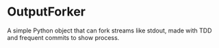 # OutputForker
A simple Python object that can fork streams like stdout, made with TDD and frequent commits to show process.

